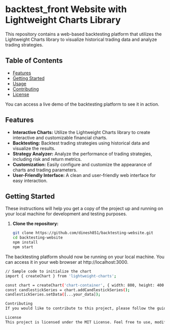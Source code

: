 # backtest_front  Website with Lightweight Charts Library

 

This repository contains a web-based backtesting platform that utilizes the Lightweight Charts library to visualize historical trading data and analyze trading strategies.

## Table of Contents

 
- [Features](#features)
- [Getting Started](#getting-started)
- [Usage](#usage)
- [Contributing](#contributing)
- [License](#license)

 

You can access a live demo of the backtesting platform to see it in action.

## Features

- **Interactive Charts:** Utilize the Lightweight Charts library to create interactive and customizable financial charts.
- **Backtesting:** Backtest trading strategies using historical data and visualize the results.
- **Strategy Analyzer:** Analyze the performance of trading strategies, including risk and return metrics.
- **Customization:** Easily configure and customize the appearance of charts and trading parameters.
- **User-Friendly Interface:** A clean and user-friendly web interface for easy interaction.

## Getting Started

These instructions will help you get a copy of the project up and running on your local machine for development and testing purposes.

1. **Clone the repository:**

   ```bash
   git clone https://github.com/dinesh851/backtesting-website.git
   cd backtesting-website
   npm install
   npm start

The backtesting platform should now be running on your local machine. You can access it in your web browser at http://localhost:3000.
 ```bash
// Sample code to initialize the chart
import { createChart } from 'lightweight-charts';

const chart = createChart('chart-container', { width: 800, height: 400 });
const candlestickSeries = chart.addCandlestickSeries();
candlestickSeries.setData([...your_data]);

Contributing
If you would like to contribute to this project, please follow the guidelines in CONTRIBUTING.md. We welcome contributions, bug reports, and feature requests from the community.

License
This project is licensed under the MIT License. Feel free to use, modify, and distribute the code as long as you respect the license terms.
